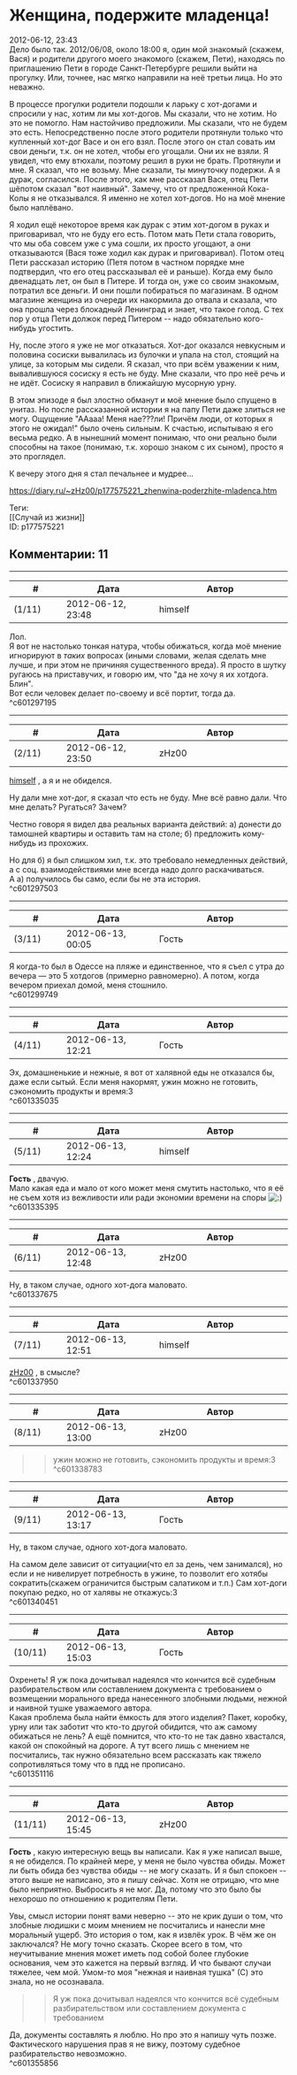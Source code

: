 Женщина, подержите младенца!
============================

  
2012-06-12, 23:43  
 Дело было так. 2012/06/08, около 18:00 я, один мой знакомый (скажем, Вася) и родители другого моего знакомого (скажем, Пети), находясь по приглашению Пети в городе Санкт-Петербурге решили выйти на прогулку. Или, точнее, нас мягко направили на неё третьи лица. Но это неважно.   
   
 В процессе прогулки родители подошли к ларьку с хот-догами и спросили у нас, хотим ли мы хот-догов. Мы сказали, что не хотим. Но это не помогло. Нам настойчиво предложили. Мы сказали, что не будем это есть. Непосредственно после этого родители протянули только что купленный хот-дог Васе и он его взял. После этого он стал совать им свои деньги, т.к. он не хотел, чтобы его угощали. Они их не взяли. Я увидел, что ему втюхали, поэтому решил в руки не брать. Протянули и мне. Я сказал, что не возьму. Мне сказали, ты минуточку подержи. А я дурак, согласился. После этого, как мне рассказал Вася, отец Пети шёпотом сказал "вот наивный". Замечу, что от предложенной Кока-Колы я не отказывался. Я именно не хотел хот-догов. Но на моё мнение было наплёвано.   
   
 Я ходил ещё некоторое время как дурак с этим хот-догом в руках и приговаривал, что не буду его есть. Потом мать Пети стала говорить, что мы оба совсем уже с ума сошли, их просто угощают, а они отказываются (Вася тоже ходил как дурак и приговаривал). Потом отец Пети рассказал историю (Петя потом в частном порядке мне подтвердил, что его отец рассказывал её и раньше). Когда ему было двенадцать лет, он был в Питере. И тогда он, уже со своим знакомым, потратил все деньги. И они пошли побираться по магазинам. В одном магазине женщина из очереди их накормила до отвала и сказала, что она прошла через блокадный Ленинград и знает, что такое голод. С тех пор у отца Пети должок перед Питером -- надо обязательно кого-нибудь угостить.   
   
 Ну, после этого я уже не мог отказаться. Хот-дог оказался невкусным и половина сосиски вывалилась из булочки и упала на стол, стоящий на улице, за которым мы сидели. Я сказал, что при всём уважении к ним, вывалившуюся сосиску я есть не буду. Мне сказали, что про неё речь и не идёт. Сосиску я направил в ближайшую мусорную урну.   
   
 В этом эпизоде я был злостно обманут и моё мнение было спущено в унитаз. Но после рассказанной истории я на папу Пети даже злиться не могу. Ощущение "ААааа! Меня нае???ли! Причём люди, от которых я этого не ожидал!" было очень сильным. К счастью, испытываю я его весьма редко. А в нынешний момент понимаю, что они реально были способны на такое (понимаю, т.к. хорошо знаком с их сыном), просто я это проглядел.   
   
 К вечеру этого дня я стал печальнее и мудрее...   
  
<https://diary.ru/~zHz00/p177575221_zhenwina-poderzhite-mladenca.htm>  
  
Теги:  
[[Случай из жизни]]  
ID: p177575221  


Комментарии: 11
---------------

  


---



|         #         |              Дата              |                     Автор                     |           ID           |
| --- | --- | --- | --- |
| (1/11) | 2012-06-12, 23:48 | himself | c601297195 |

  
 Лол.   
 Я вот не настолько тонкая натура, чтобы обижаться, когда моё мнение игнорируют в  *таких*  вопросах (иными словами, желая сделать мне лучше, и при этом не причиняя существенного вреда). Я просто в шутку ругаюсь на приставучих, и говорю им, что "да не хочу я их хотдога. Блин".   
 Вот если человек делает по-своему и всё портит, тогда да.   
 ^c601297195

---



|         #         |              Дата              |                     Автор                     |           ID           |
| --- | --- | --- | --- |
| (2/11) | 2012-06-12, 23:50 | zHz00 | c601297503 |

  
  [himself](http://himself.diary.ru "void")  , а я и не обиделся.   
   
 Ну дали мне хот-дог, я сказал что есть не буду. Мне всё равно дали. Что мне делать? Ругаться? Зачем?   
   
 Честно говоря я видел два реальных варианта действий: а) донести до тамошней квартиры и оставить там на столе; б) предложить кому-нибудь из прохожих.   
   
 Но для б) я был слишком хил, т.к. это требовало немедленных действий, а с соц. взаимодействиями мне всегда надо долго раскачиваться.   
 А а) получилось бы само, если бы не эта история.   
 ^c601297503

---



|         #         |              Дата              |                     Автор                     |           ID           |
| --- | --- | --- | --- |
| (3/11) | 2012-06-13, 00:05 | Гость | c601299749 |

  
 Я когда-то был в Одессе на пляже и единственное, что я съел с утра до вечера — это 5 хотдогов (примерно равномерно). А потом, когда вечером приехал домой, меня стошнило.   
 ^c601299749

---



|         #         |              Дата              |                     Автор                     |           ID           |
| --- | --- | --- | --- |
| (4/11) | 2012-06-13, 12:21 | Гость | c601335035 |

  
 Эх, домашненькие и нежные, я вот от халявной еды не отказался бы, даже если сытый. Если меня накормят, ужин можно не готовить, сэкономить продукты и время:3   
 ^c601335035

---



|         #         |              Дата              |                     Автор                     |           ID           |
| --- | --- | --- | --- |
| (5/11) | 2012-06-13, 12:24 | himself | c601335395 |

  
  **Гость**  , двачую.   
 Мало какая еда и мало от кого может меня смутить настолько, что я её не съем хотя из вежливости или ради экономии времени на споры ![:)](http://static.diary.ru/picture/3.gif)   
 ^c601335395

---



|         #         |              Дата              |                     Автор                     |           ID           |
| --- | --- | --- | --- |
| (6/11) | 2012-06-13, 12:48 | zHz00 | c601337675 |

  
 Ну, в таком случае, одного хот-дога маловато.   
 ^c601337675

---



|         #         |              Дата              |                     Автор                     |           ID           |
| --- | --- | --- | --- |
| (7/11) | 2012-06-13, 12:51 | himself | c601337950 |

  
  [zHz00](https://zHz00.diary.ru "Untitled")  , в смысле?   
 ^c601337950

---



|         #         |              Дата              |                     Автор                     |           ID           |
| --- | --- | --- | --- |
| (8/11) | 2012-06-13, 13:00 | zHz00 | c601338783 |

  
 >>ужин можно не готовить, сэкономить продукты и время:3   
 ^c601338783

---



|         #         |              Дата              |                     Автор                     |           ID           |
| --- | --- | --- | --- |
| (9/11) | 2012-06-13, 13:17 | Гость | c601340451 |

  
  Ну, в таком случае, одного хот-дога маловато.    
   
 На самом деле зависит от ситуации(что ел за день, чем занимался), но если и не нивелирует потребность в ужине, то позволит его хотябы сократить(скажем ограничится быстрым салатиком и т.п.) Сам хот-доги покупаю редко, но от халявы не откажусь:3   
 ^c601340451

---



|         #         |              Дата              |                     Автор                     |           ID           |
| --- | --- | --- | --- |
| (10/11) | 2012-06-13, 15:03 | Гость | c601351116 |

  
 Охренеть! Я уж пока дочитывал надеялся что кончится всё судебным разбирательством или составлением документа с требованием о возмещении морального вреда нанесенного злобными людьми, нежной и наивной тушке уважаемого автора.   
 Какая проблема была найти ёмкость для этого изделия? Пакет, коробку, урну или так заботит что кто-то другой обидится, что аж самому обижаться не лень? А ещё помнится, что кто-то не так давно хвастался, какой он спокойный на дороге. А тут всего лишь с мнением не посчитались, так нужно обязательно всем рассказать как тяжело сопротивляться тому что в пдд не прописано.   
 ^c601351116

---



|         #         |              Дата              |                     Автор                     |           ID           |
| --- | --- | --- | --- |
| (11/11) | 2012-06-13, 15:45 | zHz00 | c601355856 |

  
  **Гость**  , какую интересную вещь вы написали. Как я уже написал выше, я не обиделся. По крайней мере, у меня не было чувства обиды. Может ли быть обида без чувства обиды -- не могу сказать. И я был спокоен -- этого выше не написано, это я пишу сейчас. Хотя не отрицаю, что мне было неприятно. Выбросить я не мог. Да, потому что это было бы нехорошо по отношению к родителям Пети.   
   
 Увы, смысл истории понят вами неверно -- это не крик души о том, что злобные людишки с моим мнением не посчитались и нанесли мне моральный ущерб. Это история о том, как я извлёк урок. В чём же он заключался? Не могу точно сказать. Скорее всего в том, что неучитывание мнения может иметь под собой более глубокие основания, чем это кажется на первый взгляд. И что бывают случаи тяжелее, чем мой. Умом-то моя "нежная и наивная тушка" (С) это знала, но не осознавала.   
   
 >>Я уж пока дочитывал надеялся что кончится всё судебным разбирательством или составлением документа с требованием   
   
 Да, документы составлять я люблю. Но про это я напишу чуть позже. Фактического нарушения прав я не вижу, поэтому судебное разбирательство невозможно.   
 ^c601355856